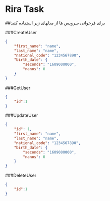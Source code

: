 # Rira Task

##برای فرخوانی سرویس ها از مدلهای زیر استفاده کنید

###CreateUser
```json
{
    "first_name": "name",
    "last_name": "name",
    "national_code": "1234567890",
    "birth_date": {
        "seconds": "1609000000",
        "nanos": 0
    }
}
```

###GetUser
```json
{
    "id":1
}
```

###UpdateUser
```json
{
    "id": 1,
    "first_name": "name",
    "last_name": "name",
    "national_code": "1234567890",
    "birth_date": {
        "seconds": "1609000000",
        "nanos": 0
    }
}
```
###DeleteUser
```json
{
    "id":1
}
```
